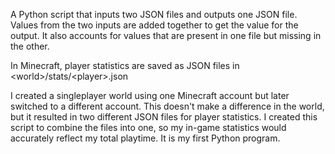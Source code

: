 A Python script that inputs two JSON files and outputs one JSON file. Values from the two inputs are added together to get the value for the output. It also accounts for values that are present in one file but missing in the other.

In Minecraft, player statistics are saved as JSON files in \<world\>/stats/\<player\>.json

I created a singleplayer world using one Minecraft account but later switched to a different account. This doesn't make a difference in the world, but it resulted in two different JSON files for player statistics. I created this script to combine the files into one, so my in-game statistics would accurately reflect my total playtime. It is my first Python program.
